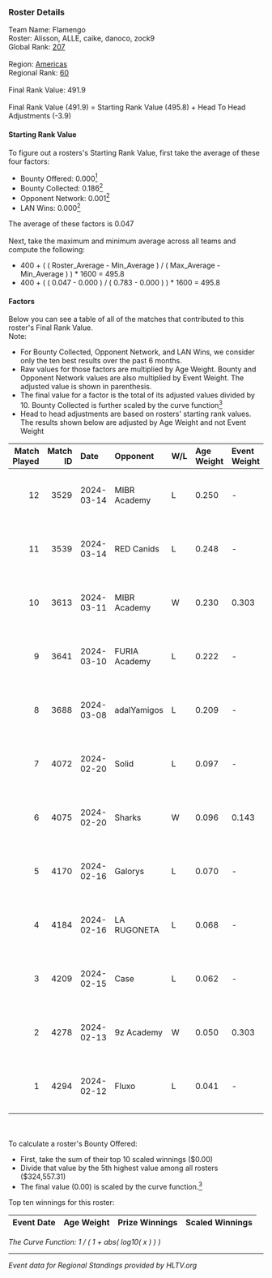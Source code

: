 ### Roster Details<br />
Team Name: Flamengo<br />
Roster: Alisson, ALLE, caike, danoco, zock9<br />
Global Rank: [207](../standings_global.md)<br />
<br />
Region: [Americas]( ../standings_americas.md)<br />
Regional Rank: [60]( ../standings_americas.md)<br />
<br />
Final Rank Value:  491.9<br />
<br />
Final Rank Value (491.9) = Starting Rank Value (495.8) + Head To Head Adjustments (-3.9)<br />

#### Starting Rank Value<br />
To figure out a rosters's Starting Rank Value, first take the average of these four factors:<br />
- Bounty Offered: 0.000[<sup>1</sup>](#table2)
- Bounty Collected: 0.186[<sup>2</sup>](#table1)
- Opponent Network: 0.001[<sup>2</sup>](#table1)
- LAN Wins: 0.000[<sup>2</sup>](#table1)

The average of these factors is 0.047<br />
<br />
Next, take the maximum and minimum average across all teams and compute the following:<br />
- 400 + ( ( Roster_Average - Min_Average ) / ( Max_Average - Min_Average ) ) * 1600 = 495.8
- 400 + ( ( 0.047 - 0.000 ) / ( 0.783 - 0.000 ) ) * 1600 = 495.8


#### Factors<br />
Below you can see a table of all of the matches that contributed to this roster's Final Rank Value.<br />
Note:<br />

- For Bounty Collected, Opponent Network, and LAN Wins, we consider only the ten best results over the past 6 months.
- Raw values for those factors are multiplied by Age Weight. Bounty and Opponent Network values are also multiplied by Event Weight. The adjusted value is shown in parenthesis.
- The final value for a factor is the total of its adjusted values divided by 10. Bounty Collected is further scaled by the curve function[<sup>3</sup>](#curveFunction)
- Head to head adjustments are based on rosters' starting rank values. The results shown below are adjusted by Age Weight and not Event Weight
<span id="table1"></span><br />


| Match Played | Match ID | Date       | Opponent      | W/L | Age Weight | Event Weight | Bounty Collected | Opponent Network | LAN Wins  | H2H Adj. | Roster                                |
| -: | -: | :- | :- | :- | :- | :- | :- | :- | :- | -: | :- |
|           12 |     3529 | 2024-03-14 | MIBR Academy  | L   | 0.250      | -            | -                | -                | -         |    -3.76 | Alisson, ALLE, caike, danoco, zock9   |
|           11 |     3539 | 2024-03-14 | RED Canids    | L   | 0.248      | -            | -                | -                | -         |    -0.28 | Alisson, ALLE, caike, danoco, zock9   |
|           10 |     3613 | 2024-03-11 | MIBR Academy  | W   | 0.230      | 0.303        | 0.000 (0.000)    | 0.024 (0.002)    | 0 (0.000) |     3.79 | Alisson, ALLE, caike, danoco, zock9   |
|            9 |     3641 | 2024-03-10 | FURIA Academy | L   | 0.222      | -            | -                | -                | -         |    -3.31 | Alisson, ALLE, danoco, voltera, zock9 |
|            8 |     3688 | 2024-03-08 | adalYamigos   | L   | 0.209      | -            | -                | -                | -         |    -2.35 | Alisson, ALLE, danoco, voltera, zock9 |
|            7 |     4072 | 2024-02-20 | Solid         | L   | 0.097      | -            | -                | -                | -         |    -0.29 | Alisson, ALLE, danoco, LUCAS1, zock9  |
|            6 |     4075 | 2024-02-20 | Sharks        | W   | 0.096      | 0.143        | 0.030 (0.000)    | 0.565 (0.008)    | 0 (0.000) |     2.84 | Alisson, ALLE, danoco, LUCAS1, zock9  |
|            5 |     4170 | 2024-02-16 | Galorys       | L   | 0.070      | -            | -                | -                | -         |    -0.20 | ALLE, danoco, LUCAS1, ph1, zock9      |
|            4 |     4184 | 2024-02-16 | LA RUGONETA   | L   | 0.068      | -            | -                | -                | -         |    -0.94 | ALLE, danoco, LUCAS1, ph1, zock9      |
|            3 |     4209 | 2024-02-15 | Case          | L   | 0.062      | -            | -                | -                | -         |    -0.15 | ALLE, danoco, LUCAS1, ph1, zock9      |
|            2 |     4278 | 2024-02-13 | 9z Academy    | W   | 0.050      | 0.303        | 0.000 (0.000)    | 0.070 (0.001)    | 0 (0.000) |     0.81 | ALLE, danoco, LUCAS1, sakamoto, zock9 |
|            1 |     4294 | 2024-02-12 | Fluxo         | L   | 0.041      | -            | -                | -                | -         |    -0.06 | ALLE, danoco, LUCAS1, sakamoto, zock9 |

<br />
<span id="table2"></span><br />
To calculate a roster's Bounty Offered:<br />

- First, take the sum of their top 10 scaled winnings ($0.00)
- Divide that value by the 5th highest value among all rosters ($324,557.31)
- The final value (0.00) is scaled by the curve function.[<sup>3</sup>](#curveFunction)

Top ten winnings for this roster:<br />

| Event Date | Age Weight | Prize Winnings | Scaled Winnings |
| :- | -: | :- | :- |


<span id="curveFunction"></span>_The Curve Function: 1 / ( 1 + abs( log10( x ) ) )_<br />

---
_Event data for Regional Standings provided by HLTV.org_<br />
